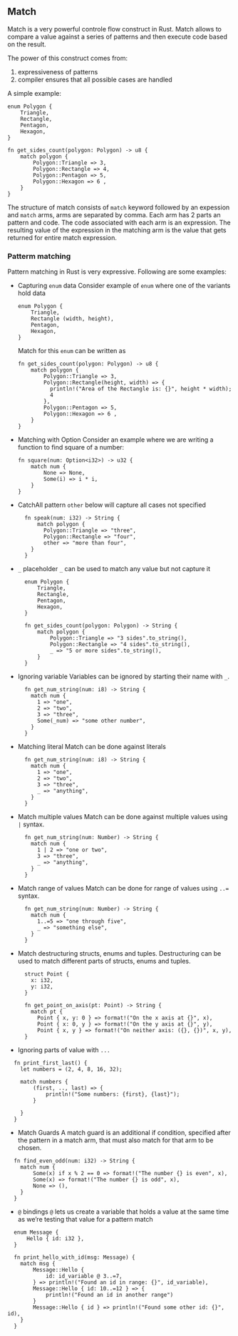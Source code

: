 ## Match

Match is a very powerful controle flow construct in Rust. Match allows to compare a value against a series of patterns and then execute code based on the result.

The power of this construct comes from:

1. expressiveness of patterns
2. compiler ensures that all possible cases are handled

A simple example:

```
enum Polygon {
    Triangle,
    Rectangle,
    Pentagon,
    Hexagon,
}

fn get_sides_count(polygon: Polygon) -> u8 {
    match polygon {
        Polygon::Triangle => 3,
        Polygon::Rectangle => 4,
        Polygon::Pentagon => 5,
        Polygon::Hexagon => 6 ,
    }
}
```

The structure of match consists of `match` keyword followed by an expession and `match` arms, arms are separated by comma. Each arm has 2 parts an pattern and code. The code associated with each arm is an expression. The resulting value of the expression in the matching arm is the value that gets returned for entire match expression.

### Patterm matching

Pattern matching in Rust is very expressive. Following are some examples:

- Capturing `enum` data
  Consider example of `enum` where one of the variants hold data

  ```
  enum Polygon {
      Triangle,
      Rectangle (width, height),
      Pentagon,
      Hexagon,
  }
  ```

  Match for this `enum` can be written as

  ```
  fn get_sides_count(polygon: Polygon) -> u8 {
      match polygon {
          Polygon::Triangle => 3,
          Polygon::Rectangle(height, width) => {
            println!("Area of the Rectangle is: {}", height * width);
            4
          },
          Polygon::Pentagon => 5,
          Polygon::Hexagon => 6 ,
      }
  }
  ```

- Matching with Option<T>
  Consider an example where we are writing a function to find square of a number:

  ```
  fn square(num: Option<i32>) -> u32 {
      match num {
          None => None,
          Some(i) => i * i,
      }
  }
  ```

- CatchAll pattern
  `other` below will capture all cases not specified

  ```
    fn speak(num: i32) -> String {
        match polygon {
          Polygon::Triangle => "three",
          Polygon::Rectangle => "four",
          other => "more than four",
      }
    }
  ```

- `_` placeholder
  `_` can be used to match any value but not capture it

  ```
    enum Polygon {
        Triangle,
        Rectangle,
        Pentagon,
        Hexagon,
    }

    fn get_sides_count(polygon: Polygon) -> String {
        match polygon {
            Polygon::Triangle => "3 sides".to_string(),
            Polygon::Rectangle => "4 sides".to_string(),
            _ => "5 or more sides".to_string(),
        }
    }
  ```

- Ignoring variable
  Variables can be ignored by starting their name with `_`.

  ```
    fn get_num_string(num: i8) -> String {
      match num {
        1 => "one",
        2 => "two",
        3 => "three",
        Some(_num) => "some other number",
      }
    }

  ```

- Matching literal
  Match can be done against literals

  ```
    fn get_num_string(num: i8) -> String {
      match num {
        1 => "one",
        2 => "two",
        3 => "three",
        _ => "anything",
      }
    }
  ```

- Match multiple values
  Match can be done against multiple values using `|` syntax.

  ```
    fn get_num_string(num: Number) -> String {
      match num {
        1 | 2 => "one or two",
        3 => "three",
        _ => "anything",
      }
    }
  ```

- Match range of values
  Match can be done for range of values using `..=` syntax.

  ```
    fn get_num_string(num: Number) -> String {
      match num {
        1..=5 => "one through five",
        _ => "something else",
      }
    }
  ```

- Match destructuring structs, enums and tuples.
  Destructuring can be used to match different parts of structs, enums and tuples.

  ```
    struct Point {
      x: i32,
      y: i32,
    }

    fn get_point_on_axis(pt: Point) -> String {
      match pt {
        Point { x, y: 0 } => format!("On the x axis at {}", x),
        Point { x: 0, y } => format!("On the y axis at {}", y),
        Point { x, y } => format!("On neither axis: ({}, {})", x, y),
    }
  ```

- Ignoring parts of value with `...`

```
  fn print_first_last() {
    let numbers = (2, 4, 8, 16, 32);

    match numbers {
        (first, .., last) => {
            println!("Some numbers: {first}, {last}");
        }

    }
  }
```

- Match Guards
  A match guard is an additional if condition, specified after the pattern in a match arm, that must also match for that arm to be chosen.

```
  fn find_even_odd(num: i32) -> String {
    match num {
        Some(x) if x % 2 == 0 => format!("The number {} is even", x),
        Some(x) => format!("The number {} is odd", x),
        None => (),
    }
  }

```

- `@` bindings
  `@` lets us create a variable that holds a value at the same time as we’re testing that value for a pattern match

```
  enum Message {
      Hello { id: i32 },
  }

  fn print_hello_with_id(msg: Message) {
    match msg {
        Message::Hello {
            id: id_variable @ 3..=7,
        } => println!("Found an id in range: {}", id_variable),
        Message::Hello { id: 10..=12 } => {
            println!("Found an id in another range")
        }
        Message::Hello { id } => println!("Found some other id: {}", id),
    }
  }
```
